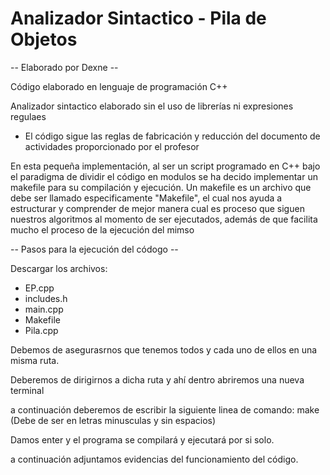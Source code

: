 # Analizador Sintactico - Pila de Objetos

-- Elaborado por Dexne --

Código elaborado en lenguaje de programación C++

Analizador sintactico elaborado sin el uso de librerías ni expresiones regulaes
- El código sigue las reglas de fabricación y reducción del documento de actividades proporcionado por el profesor

En esta pequeña implementación, al ser un script programado en C++ bajo el paradigma de dividir el código en modulos
se ha decido implementar un makefile para su compilación y ejecución.
Un makefile es un archivo que debe ser llamado especificamente "Makefile", el cual nos ayuda a estructurar y comprender
de mejor manera cual es proceso que siguen nuestros algoritmos al momento de ser ejecutados, además de que facilita mucho
el proceso de la ejecución del mimso

-- Pasos para la ejecución del códogo --

Descargar los archivos:
- EP.cpp
- includes.h
- main.cpp
- Makefile
- Pila.cpp

Debemos de asegurasrnos que tenemos todos y cada uno de ellos en una misma ruta.

Deberemos de dirigirnos a dicha ruta y ahí dentro abriremos una nueva terminal

a continuación deberemos de escribir la siguiente linea de comando: make (Debe de ser en letras minusculas y sin espacios)

Damos enter y el programa se compilará y ejecutará por si solo.

a continuación adjuntamos evidencias del funcionamiento del código.

